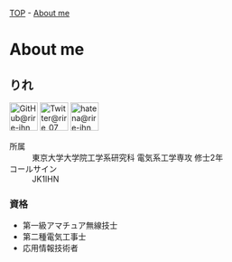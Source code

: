 [TOP](/) - [About me](/about)

# About me

## りれ

<a href="https://github.com/rire-ihn"><img width="50" src="/assets/icons/github.png" alt="GitHub@rire-ihn" title="GitHub@rire-ihn"/></a>
<a href="https://twitter.com/rire_07"><img width="50" src="/assets/icons/twitter.png" alt="Twitter@rire_07" title="Twitter@rire_07"/></a>
<a href="https://rire-ihn.hatenablog.com/"><img width="50" src="/assets/icons/hatena.svg" alt="hatena@rire-ihn" title="hatena@rire-ihn"/></a>

<dl>
  <dt>所属</dt><dd>東京大学大学院工学系研究科 電気系工学専攻 修士2年</dd>
  <dt>コールサイン</dt><dd>JK1IHN</dd>
</dl>

### 資格

- 第一級アマチュア無線技士
- 第二種電気工事士
- 応用情報技術者
